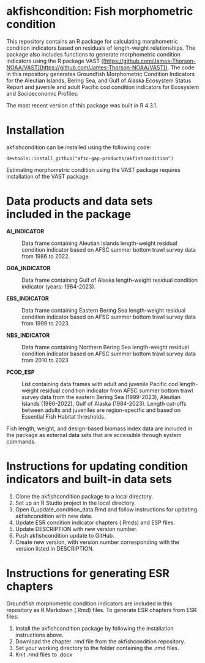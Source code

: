 # akfishcondition: Fish morphometric condition
This repository contains an R package for calculating morphometric condition indicators based on residuals of length-weight relationships. The package also includes functions to generate morphometric condition indicators using the R package VAST ([https://github.com/James-Thorson-NOAA/VAST](https://github.com/James-Thorson-NOAA/VAST)). The code in this repository generates Groundfish Morphometric Condition Indicators for the Aleutian Islands, Bering Sea, and Gulf of Alaska Ecosystem Status Report and juvenile and adult Pacific cod condition indicators for Ecosystem and Socioeconomic Profiles.

The most recent version of this package was built in R 4.3.1.

# Installation

akfishcondition can be installed using the following code:

```{r}
devtools::install_github("afsc-gap-products/akfishcondition")
```
Estimating morphometric condition using the VAST package requires installation of the VAST package. 

# Data products and data sets included in the package


<dl>
<dt><b>AI_INDICATOR</b></dt>
<dd><p>Data frame containing Aleutian Islands length-weight residual condition indicator based on AFSC summer bottom trawl survey data from 1986 to 2022.</p></dd>
<dt><b>GOA_INDICATOR</b></dt>
<dd><p>Data frame containing Gulf of Alaska length-weight residual condition indicator (years: 1984-2023).</p></dd>
<dt><b>EBS_INDICATOR</b></dt>
<dd><p>Data frame containing Eastern Bering Sea length-weight residual condition indicator based on AFSC summer bottom trawl survey data from 1999 to 2023.</p></dd>
<dt><b>NBS_INDICATOR</b></dt>
<dd><p>Data frame containing Northern Bering Sea length-weight residual condition indicator based on AFSC summer bottom trawl survey data from 2010 to 2023</p></dd>
<dt><b>PCOD_ESP</b></dt>
<dd><p>List containing data frames with adult and juvenile Pacific cod length-weight residual condition indicator from AFSC summer bottom trawl survey data from the eastern Bering Sea (1999-2023), Aleutian Islands (1986-2022), Gulf of Alaska (1984-2023). Length cut-offs between adults and juveniles are region-specific and based on Essential Fish Habitat thresholds.</p></dd>
</dl>

Fish length, weight, and design-based biomass index data are included in the package as external data sets that are accessible through system commands.


# Instructions for updating condition indicators and built-in data sets

1. Clone the akfishcondition package to a local directory.
2. Set up an R Studio project in the local directory.
3. Open 0_update_condition_data.Rmd and follow instructions for updating akfishcondition with new data.
4. Update ESR condition indicator chapters (.Rmds) and ESP files.
5. Update DESCRIPTION with new version number.
6. Push akfishcondition update to GitHub.
7. Create new version, with version number corresponding with the version listed in DESCRIPTION.

# Instructions for generating ESR chapters

Groundfish morphometric condition indicators are included in this repository as R Markdown (.Rmd) files. To generate ESR chapters from ESR files:

1. Install the akfishcondition package by following the installation instructions above.
2. Download the chapter .rmd file from the akfishcondition repository.
3. Set your working directory to the folder containing the .rmd files.
4. Knit .rmd files to .docx